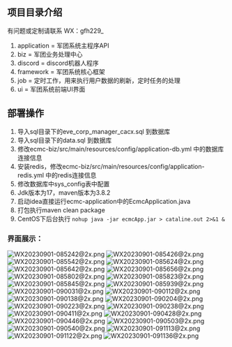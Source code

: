 ## 项目目录介绍
有问题或定制请联系  WX：gfh229_
1. application = 军团系统主程序API
2. biz = 军团业务处理中心
3. discord = discord机器人程序
4. framework = 军团系统核心框架
5. job = 定时工作，用来执行用户数据的刷新，定时任务的处理
6. ui = 军团系统前端UI界面
## 部署操作
1. 导入sql目录下的eve_corp_manager_cacx.sql 到数据库
2. 导入sql目录下的data.sql 到数据库
3. 修改ecmc-biz/src/main/resources/config/application-db.yml 中的数据库连接信息
4. 安装redis，修改ecmc-biz/src/main/resources/config/application-redis.yml 中的redis连接信息
5. 修改数据库中sys_config表中配置
6. Jdk版本为17，maven版本为3.8.2
7. 启动idea直接运行ecmc-application中的EcmcApplication.java
8. 打包执行maven clean package
9. CentOS下后台执行 `nohup java -jar ecmcApp.jar > cataline.out 2>&1 &`

### 界面展示：
![WX20230901-085242@2x.png](images%2FWX20230901-085242%402x.png)
![WX20230901-085426@2x.png](images%2FWX20230901-085426%402x.png)
![WX20230901-085542@2x.png](images%2FWX20230901-085542%402x.png)
![WX20230901-085624@2x.png](images%2FWX20230901-085624%402x.png)
![WX20230901-085642@2x.png](images%2FWX20230901-085642%402x.png)
![WX20230901-085656@2x.png](images%2FWX20230901-085656%402x.png)
![WX20230901-085802@2x.png](images%2FWX20230901-085802%402x.png)
![WX20230901-085823@2x.png](images%2FWX20230901-085823%402x.png)
![WX20230901-085845@2x.png](images%2FWX20230901-085845%402x.png)
![WX20230901-085939@2x.png](images%2FWX20230901-085939%402x.png)
![WX20230901-090031@2x.png](images%2FWX20230901-090031%402x.png)
![WX20230901-090112@2x.png](images%2FWX20230901-090112%402x.png)
![WX20230901-090138@2x.png](images%2FWX20230901-090138%402x.png)
![WX20230901-090204@2x.png](images%2FWX20230901-090204%402x.png)
![WX20230901-090223@2x.png](images%2FWX20230901-090223%402x.png)
![WX20230901-090238@2x.png](images%2FWX20230901-090238%402x.png)
![WX20230901-090411@2x.png](images%2FWX20230901-090411%402x.png)
![WX20230901-090428@2x.png](images%2FWX20230901-090428%402x.png)
![WX20230901-090446@2x.png](images%2FWX20230901-090446%402x.png)
![WX20230901-090503@2x.png](images%2FWX20230901-090503%402x.png)
![WX20230901-090540@2x.png](images%2FWX20230901-090540%402x.png)
![WX20230901-091113@2x.png](images%2FWX20230901-091113%402x.png)
![WX20230901-091122@2x.png](images%2FWX20230901-091122%402x.png)
![WX20230901-091136@2x.png](images%2FWX20230901-091136%402x.png)

